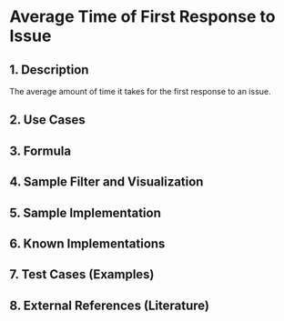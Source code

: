 # Average Time of First Response to Issue

## 1. Description
The average amount of time it takes for the first response to an issue.

## 2. Use Cases

## 3. Formula

## 4. Sample Filter and Visualization

## 5. Sample Implementation

## 6. Known Implementations

## 7. Test Cases (Examples)

## 8. External References (Literature)
